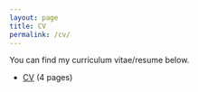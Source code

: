 ```yaml
---
layout: page
title: CV
permalink: /cv/
---
```


You can find my curriculum vitae/resume below.
<ul>
	<li><a href="CV_JinshengLu_updated20231006.pdf">CV</a> (4 pages)</li>
</ul>